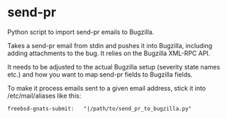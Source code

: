 send-pr
=======

Python script to import send-pr emails to Bugzilla.

Takes a send-pr email from stdin and pushes it into Bugzilla, including adding attachments 
to the bug. It relies on the Bugzilla XML-RPC API.

It needs to be adjusted to the actual Bugzilla setup (severity state names etc.) and how 
you want to map send-pr fields to Bugzilla fields.

To make it process emails sent to a given email address, stick it into /etc/mail/aliases like this:

    freebsd-gnats-submit:   "|/path/to/send_pr_to_bugzilla.py"
